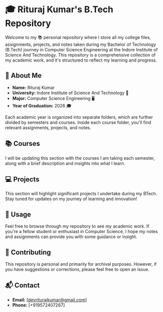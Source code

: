 # 🎓 Rituraj Kumar's B.Tech Repository

Welcome to my 📚 personal repository where I store all my college files, assignments, projects, and notes taken during my Bachelor of Technology (B.Tech) journey in Computer Science Engineering at the Indore Institute of Science And Technology. This repository is a comprehensive collection of my academic work, and it's structured to reflect my learning and progress.

## 👤 About Me

- **Name:** Rituraj Kumar
- **University:** Indore Institute of Science And Technology 🏫
- **Major:** Computer Science Engineering 🖥️
- **Year of Graduation:** 2026 🎓


Each academic year is organized into separate folders, which are further divided by semesters and courses. Inside each course folder, you'll find relevant assignments, projects, and notes.

## 📚 Courses

I will be updating this section with the courses I am taking each semester, along with a brief description and insights into what I learn.

## 💻 Projects

This section will highlight significant projects I undertake during my BTech. Stay tuned for updates on my journey of learning and innovation!

## 📝 Usage

Feel free to browse through my repository to see my academic work. If you're a fellow student or enthusiast in Computer Science, I hope my notes and assignments can provide you with some guidance or insight.

## 🤝 Contributing

This repository is personal and primarily for archival purposes. However, if you have suggestions or corrections, please feel free to open an issue.

## 📬 Contact

- **Email:** [devriturajkumar@gmail.com]
- **Phone:** [+919572407267]

